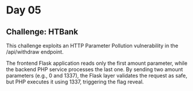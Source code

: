 # Day 05
## Challenge: HTBank

This challenge exploits an HTTP Parameter Pollution vulnerability in the /api/withdraw endpoint.

The frontend Flask application reads only the first amount parameter, while the backend PHP service processes the last one. By sending two amount parameters (e.g., 0 and 1337), the Flask layer validates the request as safe, but PHP executes it using 1337, triggering the flag reveal.
